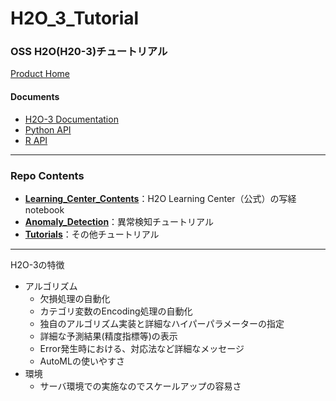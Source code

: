# H2O_3_Tutorial
### OSS H2O(H20-3)チュートリアル  
[Product Home](https://www.h2o.ai/products/h2o/)  
#### Documents
- [H2O-3 Documentation](https://docs.h2o.ai/h2o/latest-stable/h2o-docs/index.html)
- [Python API](https://docs.h2o.ai/h2o/latest-stable/h2o-py/docs/index.html)
- [R API](https://docs.h2o.ai/h2o/latest-stable/h2o-r/docs/index.html)
  
***
### Repo Contents
- [**Learning_Center_Contents**](./Learning_Center_Contents)：H2O Learning Center（公式）の写経notebook
- [**Anomaly_Detection**](./Anomaly_Detection)：異常検知チュートリアル
- [**Tutorials**](./Tutorials)：その他チュートリアル


***
H2O-3の特徴
- アルゴリズム
  - 欠損処理の自動化
  - カテゴリ変数のEncoding処理の自動化
  - 独自のアルゴリズム実装と詳細なハイパーパラメーターの指定
  - 詳細な予測結果(精度指標等)の表示
  - Error発生時における、対応法など詳細なメッセージ
  - AutoMLの使いやすさ
- 環境
  - サーバ環境での実施なのでスケールアップの容易さ
